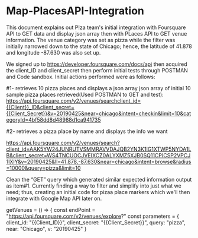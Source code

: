 # Map-PlacesAPI-Integration

This document explains out P!za team's initial integration with Foursquare API to GET data and display json array then with PLaces API to GET venue information. The venue category was set as pizza while the filter was initially narrowed down to the state of Chicago; hence, the latitude of 41.878 and longitude -87.630 was also set up.

We signed up to https://developer.foursquare.com/docs/api then acquired the client_ID and client_secret then perform initial tests through POSTMAN and Code sandbox. Initial actions performed were as follows:

#1- retrieves 10 pizza places and displays a json array
json array of initial 10 sample pizza places retrieved(Used POSTMAN to GET and test):           https://api.foursquare.com/v2/venues/searchclient_id={{Client}}_ID&client_secret={{Client_Secret}}&v=20190425&near=chicago&intent=checkin&limit=10&categoryId=4bf58dd8d48988d1ca941735 


#2- retrieves a pizza place by name and displays the info we want

https://api.foursquare.com/v2/venues/search?client_id=AAK5YW24JUNRUTVSMMRAVVDAJQB2YN3K1IG1XTWP5NYDA1LB&client_secret=WS4TNCUOCJVEIXCZ0ALYXMZ5XJB0SQ11CPICSP2VPCJ1IXIY&v=20190425&ll=41.878,-87.630&near=chicago&intent=browse&radius=10000&query=pizza&limit=10

Clean the “GET” query which generated similar expected information output as item#1. Currently finding a way to filter and simplify into just what we need; thus, creating an initial code for pizaa place markers which we'll then integrate with Google Map API later on.

getVenues = () => {
    const endPoint = "https://api.foursquare.com/v2/venues/explore?"
    const parameters = {
      client_id: "{{Client_ID}}",
      client_secret: "{{Client_Secret}}",
      query: "pizza",
      near: "Chicago",
      v: "20190425"
    }


